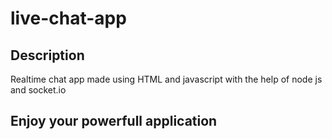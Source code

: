 # live-chat-app

## Description

Realtime chat app made using HTML and javascript with the help of node js and socket.io

## Enjoy your powerfull application

